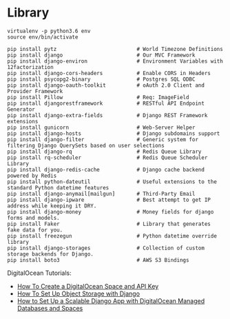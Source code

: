 # Library

```
virtualenv -p python3.6 env
source env/bin/activate
```

```
pip install pytz                          # World Timezone Definitions
pip install django                        # Our MVC Framework
pip install django-environ                # Environment Variables with 12factorization
pip install django-cors-headers           # Enable CORS in Headers
pip install psycopg2-binary               # Postgres SQL ODBC
pip install django-oauth-toolkit          # oAuth 2.0 Client and Provider Framework
pip install Pillow                        # Req: ImageField
pip install djangorestframework           # RESTful API Endpoint Generator
pip install django-extra-fields           # Django REST Framework extensions
pip install gunicorn                      # Web-Server Helper
pip install django-hosts                  # Django subdomains support
pip install django-filter                 # Generic system for filtering Django QuerySets based on user selections
pip install django-rq                     # Redis Queue Library
pip install rq-scheduler                  # Redis Queue Scheduler Library
pip install django-redis-cache            # Django cache backend powered by Redis
pip install python-dateutil               # Useful extensions to the standard Python datetime features
pip install django-anymail[mailgun]       # Third-Party Email
pip install django-ipware                 # Best attempt to get IP address while keeping it DRY.
pip install django-money                  # Money fields for django forms and models.
pip install Faker                         # Library that generates fake data for you.
pip install freezegun                     # Python datetime override library
pip install django-storages               # Collection of custom storage backends for Django.
pip install boto3                         # AWS S3 Bindings
```

DigitalOcean Tutorials:
* [How To Create a DigitalOcean Space and API Key](https://www.digitalocean.com/community/tutorials/how-to-create-a-digitalocean-space-and-api-key)
* [How To Set Up Object Storage with Django](https://www.digitalocean.com/community/tutorials/how-to-set-up-object-storage-with-django)
* [How to Set Up a Scalable Django App with DigitalOcean Managed Databases and Spaces](https://www.digitalocean.com/community/tutorials/how-to-set-up-a-scalable-django-app-with-digitalocean-managed-databases-and-spaces)
